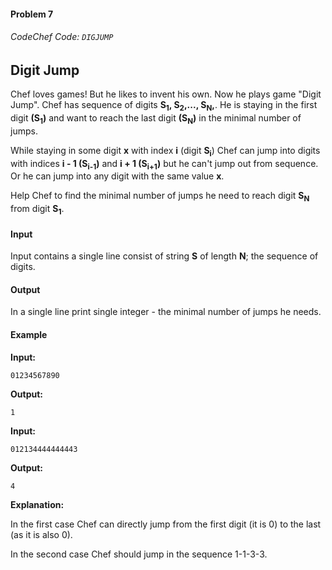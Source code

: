 #### Problem 7
###### CodeChef Code: `DIGJUMP`
## Digit Jump

Chef loves games! But he likes to invent his own. Now he plays game "Digit Jump". Chef has sequence of digits **S<sub>1</sub>, S<sub>2</sub>,..., S<sub>N</sub>,**. He is staying in the first digit **(S<sub>1</sub>)** and want to reach the last digit **(S<sub>N</sub>)** in the minimal number of jumps.

While staying in some digit **x** with index **i** (digit **S<sub>i</sub>**) Chef can jump into digits with indices **i - 1 (S<sub>i-1</sub>)** and **i + 1 (S<sub>i+1</sub>)** but he can't jump out from sequence. Or he can jump into any digit with the same value **x**.

Help Chef to find the minimal number of jumps he need to reach digit **S<sub>N</sub>** from digit **S<sub>1</sub>**.

#### Input

Input contains a single line consist of string **S** of length **N**; the sequence of digits.

#### Output

In a single line print single integer - the minimal number of jumps he needs.

#### Example

**Input:**

    01234567890

**Output:**

    1

**Input:**

    012134444444443

**Output:**

    4

**Explanation:**

In the first case Chef can directly jump from the first digit (it is 0) to the last (as it is also 0).

In the second case Chef should jump in the sequence 1-1-3-3.

